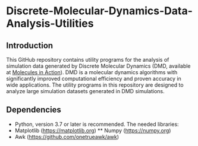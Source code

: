 # Discrete-Molecular-Dynamics-Data-Analysis-Utilities
## Introduction
This GitHub repository contains utility programs for the analysis of simulation data generated by Discrete Molecular Dynamics (DMD, available at [Molecules in Action](https://www.moleculesinaction.com/pdmd.html)).
DMD is a molecular dynamics algorithms with significantly improved computational efficiency and proven accuracy in wide applications. 
The utility programs in this repository are designed to analyze large simulation datasets generated in DMD simulations. 

## Dependencies
* Python, version 3.7 or later is recommended. The needed libraries:
 * Matplotlib (https://matplotlib.org)
** Numpy (https://numpy.org)
* Awk (https://github.com/onetrueawk/awk)

<?
## Secondary Structure

## Fibrillar Aggregate Morphology Analysis
This program is used for deciding the type of fibrillar aggregate formed by protein or peptide chains. 
Briefly, the type of protein fibrillar aggregate can be defined using its number of layers and β-sheet sizes.
?>
